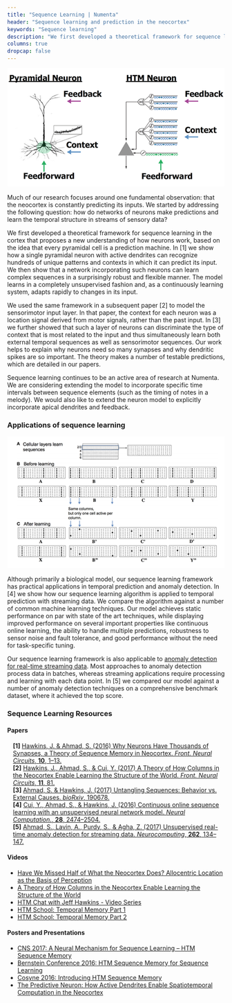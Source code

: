 ```yaml
---
title: "Sequence Learning | Numenta"
header: "Sequence learning and prediction in the neocortex"
keywords: "Sequence learning"
description: "We first developed a theoretical framework for sequence learning in the cortex that proposes a new understanding of how neurons work, based on the idea that every pyramidal cell is a prediction machine. In this page, you'll find all our resources regarding sequence learning."
columns: true
dropcap: false
---
```

<section>
<aside>

![Sequence Learning - Pyramidal vs HTM Neuron](../images/sequence-learning-1.png)

</aside>

Much of our research focuses around one fundamental observation: that the neocortex is constantly predicting its inputs. We started by addressing the following question: how do networks of neurons make predictions and learn the temporal structure in streams of sensory data?

We first developed a theoretical framework for sequence learning in the cortex that proposes a new understanding of how neurons work, based on the idea that every pyramidal cell is a prediction machine. In [1] we show how a single pyramidal neuron with active dendrites can recognize hundreds of unique patterns and contexts in which it can predict its input. We then show that a network incorporating such neurons can learn complex sequences in a surprisingly robust and flexible manner. The model learns in a completely unsupervised fashion and, as a continuously learning system, adapts rapidly to changes in its input.

We used the same framework in a subsequent paper [2] to model the sensorimotor input layer. In that paper, the context for each neuron was a location signal derived from motor signals, rather than the past input. In [3] we further showed that such a layer of neurons can discriminate the type of context that is most related to the input and thus simultaneously learn both external temporal sequences as well as sensorimotor sequences. Our work helps to explain why neurons need so many synapses and why dendritic spikes are so important. The theory makes a number of testable predictions, which are detailed in our papers.

Sequence learning continues to be an active area of research at Numenta. We are considering extending the model to incorporate specific time intervals between sequence elements (such as the timing of notes in a melody). We would also like to extend the neuron model to explicitly incorporate apical dendrites and feedback.
</section>

### Applications of sequence learning

<section>
<aside>

![Sequence Learning - Figure from Paper](images/cortical-theory-sequence-learning.png)

</aside>
Although primarily a biological model, our sequence learning framework has practical applications in temporal prediction and anomaly detection. In [4] we show how our sequence learning algorithm is applied to temporal prediction with streaming data. We compare the algorithm against a number of common machine learning techniques. Our model achieves static performance on par with state of the art techniques, while displaying improved performance on several important properties like continuous online learning, the ability to handle multiple predictions, robustness to sensor noise and fault tolerance, and good performance without the need for task-specific tuning.

Our sequence learning framework is also applicable to [anomaly detection for real-time streaming data](/applications/numenta-anomaly-benchmark/). Most approaches to anomaly detection process data in batches, whereas streaming applications require processing and learning with each data point. In [5] we compared our model against a number of anomaly detection techniques on a comprehensive benchmark dataset, where it achieved the top score.

</section>

### Sequence Learning Resources

#### Papers

<span style="margin-left: 10pt; display:block"><b>[1]</b> <a href="https://numenta.com/resources/papers/why-neurons-have-thousands-of-synapses-theory-of-sequence-memory-in-neocortex/">Hawkins, J. & Ahmad, S. (2016) Why Neurons Have Thousands of Synapses, a Theory of Sequence Memory in Neocortex. <i>Front. Neural Circuits</i>, <b>10</b>, 1–13.</a></span>
<span style="margin-left: 10pt; display:block"><b>[2]</b> <a href="https://numenta.com/resources/papers/a-theory-of-how-columns-in-the-neocortex-enable-learning-the-structure-of-the-world/">Hawkins, J., Ahmad, S., & Cui, Y. (2017) A Theory of How Columns in the Neocortex Enable Learning the Structure of the World. <i>Front. Neural Circuits</i>, <b>11</b>, 81.</a></span>
<span style="margin-left: 10pt; display:block"><b>[3]</b> <a href="https://www.biorxiv.org/content/early/2017/09/19/190678">Ahmad, S. & Hawkins, J. (2017) Untangling Sequences: Behavior vs. External Causes. <i>bioRxiv</i>, 190678.</a></span>
<span style="margin-left: 10pt; display:block"><b>[4]</b> <a href="https://www.numenta.com/resources/papers/continuous-online-sequence-learning-with-an-unsupervised-neural-network-model/">Cui, Y., Ahmad, S., & Hawkins, J. (2016) Continuous online sequence learning with an unsupervised neural network model. <i>Neural Computation.</i>, <b>28</b>, 2474–2504.</a></span>
<span style="margin-left: 10pt; display:block"><b>[5]</b> <a href="https://www.numenta.com/resources/papers/unsupervised-real-time-anomaly-detection-for-streaming-data/">Ahmad, S., Lavin, A., Purdy, S., & Agha, Z. (2017) Unsupervised real-time anomaly detection for streaming data. <i>Neurocomputing</i>, <b>262</b>, 134–147.</a></span>

#### Videos
*	[Have We Missed Half of What the Neocortex Does? Allocentric Location as the Basis of Perception](/resources/papers-videos-and-more/jeff-hawkins-mit-talk/)
*	[A Theory of How Columns in the Neocortex Enable Learning the Structure of the World](/resources/papers-videos-and-more/how-columns-in-the-neocortex-enable-learning-the-structure-of-the-world/)
*	[HTM Chat with Jeff Hawkins - Video Series](/resources/papers-videos-and-more/htm-chat-with-jeff-hawkins/)
*	[HTM School: Temporal Memory Part 1](https://www.youtube.com/watch?v=UBzemKcUoOk)
*	[HTM School: Temporal Memory Part 2](https://www.youtube.com/watch?v=1OhY_u3NjdM)

#### Posters and Presentations
*	[CNS 2017: A Neural Mechanism for Sequence Learning – HTM Sequence Memory](/resources/papers-videos-and-more/cns-2017-a-neural-mechanism-for-sequence-learning/)
*	[Bernstein Conference 2016: HTM Sequence Memory for Sequence Learning](/resources/papers-videos-and-more/bernstein-conference-2016-HTM-sequence-memory/)
*	[Cosyne 2016: Introducing HTM Sequence Memory](/resources/papers-videos-and-more/cosyne-2016-introducing-htm-sequence-memory-theory/)
*	[The Predictive Neuron: How Active Dendrites Enable Spatiotemporal Computation in the Neocortex](https://www.slideshare.net/numenta/the-predictive-neuron-how-active-dendrites-enable-spatiotemporal-computation-in-the-neocortex-by-subutai-ahmad-02082018-88009150)
